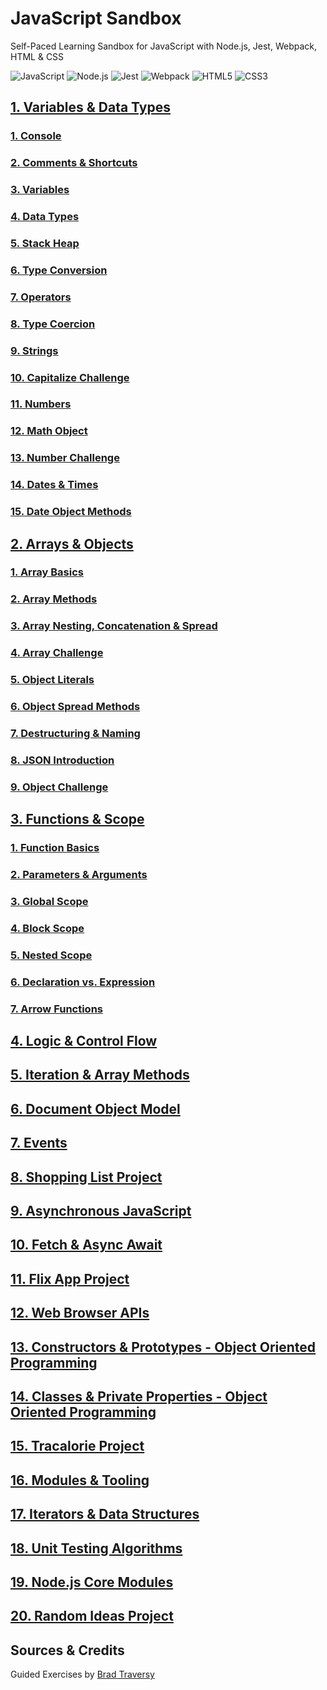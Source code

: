 # JavaScript Sandbox
Self-Paced Learning Sandbox for JavaScript with Node.js, Jest, Webpack, HTML & CSS

![JavaScript](https://img.shields.io/badge/JavaScript-F7DF1E.svg?style=for-the-badge&logo=JavaScript&logoColor=black)
![Node.js](https://img.shields.io/badge/Node.js-339933.svg?style=for-the-badge&logo=nodedotjs&logoColor=white)
![Jest](https://img.shields.io/badge/Jest-C21325.svg?style=for-the-badge&logo=Jest&logoColor=white)
![Webpack](https://img.shields.io/badge/Webpack-8DD6F9.svg?style=for-the-badge&logo=Webpack&logoColor=black)
![HTML5](https://img.shields.io/badge/HTML5-E34F26.svg?style=for-the-badge&logo=HTML5&logoColor=white)
![CSS3](https://img.shields.io/badge/CSS3-1572B6.svg?style=for-the-badge&logo=CSS3&logoColor=white)

## [1. Variables & Data Types](https://github.com/itsjordanmuller/2023-javascript-sandbox/tree/main/01-variables-data-types)

### [1. Console](https://github.com/itsjordanmuller/2023-javascript-sandbox/tree/main/01-variables-data-types/01-console)

### [2. Comments & Shortcuts](https://github.com/itsjordanmuller/2023-javascript-sandbox/tree/main/01-variables-data-types/02-comments-shortcuts)

### [3. Variables](https://github.com/itsjordanmuller/2023-javascript-sandbox/tree/main/01-variables-data-types/03-variables)

### [4. Data Types](https://github.com/itsjordanmuller/2023-javascript-sandbox/tree/main/01-variables-data-types/04-data-types)

### [5. Stack Heap](https://github.com/itsjordanmuller/2023-javascript-sandbox/tree/main/01-variables-data-types/05-stack-heap)

### [6. Type Conversion](https://github.com/itsjordanmuller/2023-javascript-sandbox/tree/main/01-variables-data-types/06-type-conversion)

### [7. Operators](https://github.com/itsjordanmuller/2023-javascript-sandbox/tree/main/01-variables-data-types/07-operators)

### [8. Type Coercion](https://github.com/itsjordanmuller/2023-javascript-sandbox/tree/main/01-variables-data-types/08-type-coercion)

### [9. Strings](https://github.com/itsjordanmuller/2023-javascript-sandbox/tree/main/01-variables-data-types/09-strings)

### [10. Capitalize Challenge](https://github.com/itsjordanmuller/2023-javascript-sandbox/tree/main/01-variables-data-types/10-capitalize-challenge)

### [11. Numbers](https://github.com/itsjordanmuller/2023-javascript-sandbox/tree/main/01-variables-data-types/11-numbers)

### [12. Math Object](https://github.com/itsjordanmuller/2023-javascript-sandbox/tree/main/01-variables-data-types/12-math-object)

### [13. Number Challenge](https://github.com/itsjordanmuller/2023-javascript-sandbox/tree/main/01-variables-data-types/13-number-challenge)

### [14. Dates & Times](https://github.com/itsjordanmuller/2023-javascript-sandbox/tree/main/01-variables-data-types/14-dates-and-times)

### [15. Date Object Methods](https://github.com/itsjordanmuller/2023-javascript-sandbox/tree/main/01-variables-data-types/15-date-object-methods)

## [2. Arrays & Objects](https://github.com/itsjordanmuller/2023-javascript-sandbox/tree/main/02-arrays-and-objects)
### [1. Array Basics](https://github.com/itsjordanmuller/2023-javascript-sandbox/tree/main/02-arrays-and-objects/01-array-basics)
### [2. Array Methods](https://github.com/itsjordanmuller/2023-javascript-sandbox/tree/main/02-arrays-and-objects/02-array-methods)
### [3. Array Nesting, Concatenation & Spread](https://github.com/itsjordanmuller/2023-javascript-sandbox/tree/main/02-arrays-and-objects/03-array-nesting-concat-spread)
### [4. Array Challenge](https://github.com/itsjordanmuller/2023-javascript-sandbox/tree/main/02-arrays-and-objects/04-array-challenge)
### [5. Object Literals](https://github.com/itsjordanmuller/2023-javascript-sandbox/tree/main/02-arrays-and-objects/05-object-literals)
### [6. Object Spread Methods](https://github.com/itsjordanmuller/2023-javascript-sandbox/tree/main/02-arrays-and-objects/06-object-spread-methods)
### [7. Destructuring & Naming](https://github.com/itsjordanmuller/2023-javascript-sandbox/tree/main/02-arrays-and-objects/07-destructuring-naming)
### [8. JSON Introduction](https://github.com/itsjordanmuller/2023-javascript-sandbox/tree/main/02-arrays-and-objects/08-json-intro)
### [9. Object Challenge](https://github.com/itsjordanmuller/2023-javascript-sandbox/tree/main/02-arrays-and-objects/09-object-challenge)

## [3. Functions & Scope](https://github.com/itsjordanmuller/2023-javascript-sandbox/tree/main/03-functions-scope)
### [1. Function Basics](https://github.com/itsjordanmuller/2023-javascript-sandbox/tree/main/03-functions-scope/01-function-basics)
### [2. Parameters & Arguments](https://github.com/itsjordanmuller/2023-javascript-sandbox/tree/main/03-functions-scope/02-params-arguments)
### [3. Global Scope](https://github.com/itsjordanmuller/2023-javascript-sandbox/tree/main/03-functions-scope/03-global-function-scope)
### [4. Block Scope](https://github.com/itsjordanmuller/2023-javascript-sandbox/tree/main/03-functions-scope/04-block-scope)
### [5. Nested Scope](https://github.com/itsjordanmuller/2023-javascript-sandbox/tree/main/03-functions-scope/05-nested-scope)
### [6. Declaration vs. Expression](https://github.com/itsjordanmuller/2023-javascript-sandbox/tree/main/03-functions-scope/06-declaration-vs-expression)
### [7. Arrow Functions](https://github.com/itsjordanmuller/2023-javascript-sandbox/tree/main/03-functions-scope/07-arrow-functions)

## [4. Logic & Control Flow](https://github.com/itsjordanmuller/2023-javascript-sandbox/tree/main/04-logic-control-flow)

## [5. Iteration & Array Methods](https://github.com/itsjordanmuller/2023-javascript-sandbox/tree/main/05-iteration-array-methods)

## [6. Document Object Model](https://github.com/itsjordanmuller/2023-javascript-sandbox/tree/main/06-document-object-model)

## [7. Events](https://github.com/itsjordanmuller/2023-javascript-sandbox/tree/main/07-events)

## [8. Shopping List Project](https://github.com/itsjordanmuller/2023-javascript-sandbox/tree/main/08-shopping-list-project/shopping-list)

## [9. Asynchronous JavaScript](https://github.com/itsjordanmuller/2023-javascript-sandbox/tree/main/09-asynchronous-javascript)

## [10. Fetch & Async Await](https://github.com/itsjordanmuller/2023-javascript-sandbox/tree/main/10-fetch-and-async-await)

## [11. Flix App Project](https://github.com/itsjordanmuller/2023-javascript-sandbox/tree/main/11-flix-app-project/flixx-app)

## [12. Web Browser APIs](https://github.com/itsjordanmuller/2023-javascript-sandbox/tree/main/12-web-browser-apis)

## [13. Constructors & Prototypes - Object Oriented Programming](https://github.com/itsjordanmuller/2023-javascript-sandbox/tree/main/13-oop-constructors-prototypes)

## [14. Classes & Private Properties - Object Oriented Programming](https://github.com/itsjordanmuller/2023-javascript-sandbox/tree/main/14-oop-classes-private-properties)

## [15. Tracalorie Project](https://github.com/itsjordanmuller/2023-javascript-sandbox/tree/main/15-tracalorie-project/tracalorie)

## [16. Modules & Tooling](https://github.com/itsjordanmuller/2023-javascript-sandbox/tree/main/16-modules-and-tooling)

## [17. Iterators & Data Structures](https://github.com/itsjordanmuller/2023-javascript-sandbox/tree/main/17-iterators-data-structures)

## [18. Unit Testing Algorithms](https://github.com/itsjordanmuller/2023-javascript-sandbox/tree/main/18-unit-testing-algorithms/algo-testing)

## [19. Node.js Core Modules](https://github.com/itsjordanmuller/2023-javascript-sandbox/tree/main/19-nodejs-modules/node-core-modules)

## [20. Random Ideas Project](https://github.com/itsjordanmuller/2023-javascript-sandbox/tree/main/20-randomideas-app/randomideas-app)

## Sources & Credits
Guided Exercises by [Brad Traversy](https://github.com/bradtraversy)
